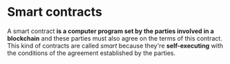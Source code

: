 # Smart contracts 
A smart contract **is a computer program set by the parties involved in a blockchain** and these parties must also agree on the terms of this contract. This kind of contracts are called *smart* because they're **self-executing** with the conditions of the agreement established by the parties.
